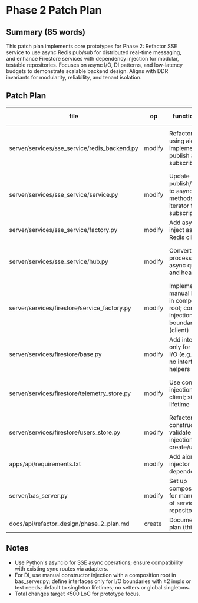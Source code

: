 # Phase 2 Patch Plan

## Summary (85 words)
This patch plan implements core prototypes for Phase 2: Refactor SSE service to use async Redis pub/sub for distributed real-time messaging, and enhance Firestore services with dependency injection for modular, testable repositories. Focuses on async I/O, DI patterns, and low-latency budgets to demonstrate scalable backend design. Aligns with DDR invariants for modularity, reliability, and tenant isolation.

## Patch Plan

| file | op | functions/APIs | tests | perf/mem budget | risk |
|------|----|----------------|-------|-----------------|------|
| server/services/sse_service/redis_backend.py | modify | Refactor to async using aioredis; implement async publish and subscriber loop | Unit tests for async pub/sub; integration with Redis emulator | p99 &lt;50ms; mem &lt;5MB per connection | Async migration may introduce concurrency issues |
| server/services/sse_service/service.py | modify | Update publish/subscribe to async methods; async iterator for subscriptions | Async flow tests; subscriber count accuracy | p99 &lt;30ms publish; queue max 100 | Breaking sync API compatibility |
| server/services/sse_service/factory.py | modify | Add async init; inject async Redis client via DI | Factory tests with mocked async client | n/a | Emulator attachment failures |
| server/services/sse_service/hub.py | modify | Convert in-process hub to async queues and heartbeats | Heartbeat and fan-out tests in async mode | p99 &lt;20ms fan-out; mem &lt;1MB | Dropped messages during async refactor |
| server/services/firestore/service_factory.py | modify | Implement manual DI wiring in composition root; constructor injection for I/O boundaries (client) | DI resolution and injection tests | n/a | Breaking existing repository instantiation |
| server/services/firestore/base.py | modify | Add interfaces only for injectable I/O (e.g., IClient); no interfaces for helpers | Repository method tests with injected mocks | p99 &lt;20ms per op; mem &lt;2MB | Overhead from DI layers |
| server/services/firestore/telemetry_store.py | modify | Use constructor injection for client; singleton lifetime | Telemetry CRUD tests with DI | p99 &lt;40ms query; mem &lt;3MB | Data consistency in injected ops |
| server/services/firestore/users_store.py | modify | Refactor for constructor DI; validate injections in create/update | User management tests with mocks | p99 &lt;30ms; mem &lt;2MB | Security risks if injections bypassed |
| apps/api/requirements.txt | modify | Add aioredis and injector dependencies | n/a | n/a | Dependency conflicts |
| server/bas_server.py | modify | Set up composition root for manual wiring of services and repositories | End-to-end async SSE tests | p99 &lt;50ms e2e; mem &lt;50MB total | App startup failures with async init |
| docs/api/refactor_design/phase_2_plan.md | create | Document patch plan (this file) | n/a | n/a | Documentation drift |

## Notes
- Use Python's asyncio for SSE async operations; ensure compatibility with existing sync routes via adapters.
- For DI, use manual constructor injection with a composition root in bas_server.py; define interfaces only for I/O boundaries with ≥2 impls or test needs; default to singleton lifetimes; no setters or global singletons.
- Total changes target &lt;500 LoC for prototype focus.
